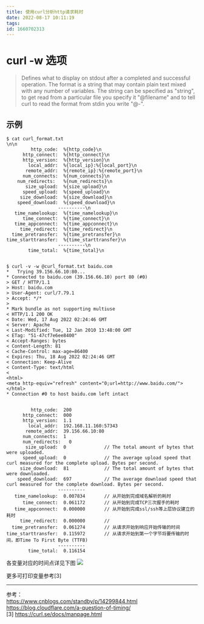 ```yaml
---
title: 使用curl分析http请求耗时
date: 2022-08-17 10:11:19
tags:
id: 1660702313
---
```

# curl -w 选项

> Defines what to display on stdout after a completed and successful operation. 
The format is a string that may contain plain text mixed with any number of variables. 
The string can be specified as "string", to get read from a particular file you specify it "@filename" 
and to tell curl to read the format from stdin you write "@-".

## 示例
```
$ cat curl_format.txt
\n\n
         http_code:  %{http_code}\n
      http_connect:  %{http_connect}\n
      http_version:  %{http_version}\n
        local_addr:  %{local_ip}:%{local_port}\n
       remote_addr:  %{remote_ip}:%{remote_port}\n
      num_connects:  %{num_connects}\n
    num_redirects:   %{num_redirects}\n
       size_upload:  %{size_upload}\n
      speed_upload:  %{speed_upload}\n
     size_download:  %{size_download}\n
    speed_download:  %{speed_download}\n
                   ----------\n
   time_namelookup:  %{time_namelookup}\n
      time_connect:  %{time_connect}\n
   time_appconnect:  %{time_appconnect}\n
     time_redirect:  %{time_redirect}\n
  time_pretransfer:  %{time_pretransfer}\n
time_starttransfer:  %{time_starttransfer}\n
                   ----------\n
        time_total:  %{time_total}\n


$ curl -v -w @curl_format.txt baidu.com
*   Trying 39.156.66.10:80...
* Connected to baidu.com (39.156.66.10) port 80 (#0)
> GET / HTTP/1.1
> Host: baidu.com
> User-Agent: curl/7.79.1
> Accept: */*
> 
* Mark bundle as not supporting multiuse
< HTTP/1.1 200 OK
< Date: Wed, 17 Aug 2022 02:24:46 GMT
< Server: Apache
< Last-Modified: Tue, 12 Jan 2010 13:48:00 GMT
< ETag: "51-47cf7e6ee8400"
< Accept-Ranges: bytes
< Content-Length: 81
< Cache-Control: max-age=86400
< Expires: Thu, 18 Aug 2022 02:24:46 GMT
< Connection: Keep-Alive
< Content-Type: text/html
< 
<html>
<meta http-equiv="refresh" content="0;url=http://www.baidu.com/">
</html>
* Connection #0 to host baidu.com left intact


         http_code:  200
      http_connect:  000
      http_version:  1.1
        local_addr:  192.168.11.160:57343
       remote_addr:  39.156.66.10:80
      num_connects:  1
      num_redirects:   0
       size_upload:  0              // The total amount of bytes that were uploaded.
      speed_upload:  0              // The average upload speed that curl measured for the complete upload. Bytes per second.
     size_download:  81             // The total amount of bytes that were downloaded.
    speed_download:  697            // The average download speed that curl measured for the complete download. Bytes per second.
                   ----------
   time_namelookup:  0.007834       // 从开始到完成域名解析的耗时
      time_connect:  0.061172       // 从开始到完成TCP三次握手的耗时
   time_appconnect:  0.000000       // 从开始到完成ssl/ssh等上层协议建立的耗时
     time_redirect:  0.000000       //
  time_pretransfer:  0.061274       // 从请求开始到响应开始传输的时间
time_starttransfer:  0.115972       // 从请求开始到第一个字节将要传输的时间，即Time To First Byte (TTFB) 
                   ----------
        time_total:  0.116154
```

各变量对应的时间点详见下图
![](https://blog.cloudflare.com/content/images/2018/10/Screen-Shot-2018-10-16-at-14.51.29-1.png)

更多可打印变量参考[3]

-------------------------------
参考：  
https://www.cnblogs.com/standby/p/14299844.html  
https://blog.cloudflare.com/a-question-of-timing/  
[3] https://curl.se/docs/manpage.html